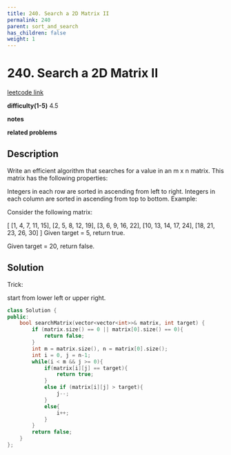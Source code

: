 ```yaml
---
title: 240. Search a 2D Matrix II
permalink: 240
parent: sort_and_search
has_children: false
weight: 1
---
```

# 240. Search a 2D Matrix II

[leetcode link](https://leetcode.com/problems/search-a-2d-matrix-ii/)

**difficulty(1-5)** 
4.5

**notes**   

**related problems**


## Description
Write an efficient algorithm that searches for a value in an m x n matrix. This matrix has the following properties:

Integers in each row are sorted in ascending from left to right.
Integers in each column are sorted in ascending from top to bottom.
Example:

Consider the following matrix:

[
  [1,   4,  7, 11, 15],
  [2,   5,  8, 12, 19],
  [3,   6,  9, 16, 22],
  [10, 13, 14, 17, 24],
  [18, 21, 23, 26, 30]
]
Given target = 5, return true.

Given target = 20, return false.

## Solution

Trick:

start from lower left or upper right.

```c++
class Solution {
public:
    bool searchMatrix(vector<vector<int>>& matrix, int target) {
        if (matrix.size() == 0 || matrix[0].size() == 0){
            return false;
        }
        int m = matrix.size(), n = matrix[0].size();
        int i = 0, j = n-1;
        while(i < m && j >= 0){
            if(matrix[i][j] == target){
                return true;
            }
            else if (matrix[i][j] > target){
                j--;
            }
            else{
                i++;
            }
        }
        return false;
    }
};
```



